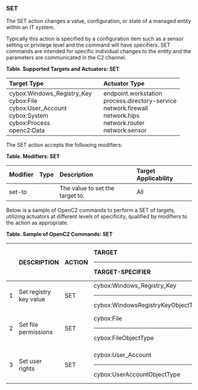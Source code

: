 ### SET
The SET action changes a value, configuration, or state of a managed entity within an IT system.

Typically this action is specified by a configuration item such as a sensor setting or privilege level and the command will have specifiers. SET commands are intended for specific individual changes to the entity and the parameters are communicated in the C2 channel.

**Table. Supported Targets and Actuators: SET**

| Target Type |  | Actuator Type | 
| :--- | :--- | :--- | 
| cybox:Windows_Registry_Key<br>cybox:File<br>cybox:User_Account<br>cybox:System<br>cybox:Process<br>openc2:Data |  | endpoint.workstation<br>process.directory-service<br>network.firewall<br>network.hips<br>network.router<br>network.sensor | 

The SET action accepts the following modifiers:

**Table. Modifiers: SET**

| Modifier | Type | Description | Target Applicability | 
| :--- | :--- | :--- | :--- | 
| set-to |  | The value to set the target to. | All | 

Below is a sample of OpenC2 commands to perform a SET of targets, utilizing actuators at different levels of specificity, qualified by modifiers to the action as appropriate.

**Table. Sample of OpenC2 Commands: SET**

|  | DESCRIPTION | ACTION | TARGET<hr>TARGET-SPECIFIER | ACTUATOR<hr>ACTUATOR-SPECIFIER | MODIFIER | 
| :--- | :--- | :--- | :--- | :--- | :--- | 
| 1 | Set registry key value | SET | cybox:Windows_Registry_Key<hr>cybox:WindowsRegistryKeyObjectType | endpoint.workstation<hr>(optional) | set-to | 
| 2 | Set file permissions | SET | cybox:File<hr>cybox:FileObjectType | process.directory-service<hr>(optional) | set-to | 
| 3 | Set user rights | SET | cybox:User_Account<hr>cybox:UserAccountObjectType | process.directory-service<hr>(optional) | set-to | 

